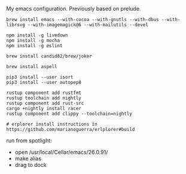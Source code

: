 My emacs configuration. Previously based on prelude.

``` shell
brew install emacs --with-cocoa --with-gnutls --with-dbus --with-librsvg --with-imagemagick@6 --with-mailutils --devel

npm install -g livedown
npm install -g mocha
npm install -g eslint

brew install candid82/brew/joker

brew install aspell

pip3 install --user isort
pip3 install --user autopep8

rustup component add rustfmt
rustup toolchain add nightly
rustup component add rust-src
cargo +nightly install racer
rustup component add clippy --toolchain=nightly

# erplorer install instructions in https://github.com/marianoguerra/erlplorer#build
```

run from spotlight:

- open /usr/local/Cellar/emacs/26.0.91/
- make alias
- drag to dock
